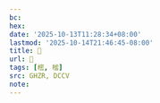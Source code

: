 ```yaml
---
bc:
hex:
date: '2025-10-13T11:28:34+08:00'
lastmod: '2025-10-14T21:46:45-08:00'
title: 󰝬
url: 󰝬
tags: [樒, 榓]
src: GHZR, DCCV
note:
---
```

